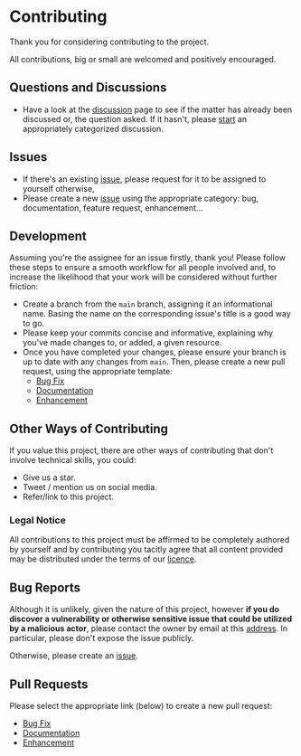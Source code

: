 # Contributing

Thank you for considering contributing to the project.

All contributions, big or small are welcomed and positively encouraged.

## Questions and Discussions

- Have a look at the [discussion](/discussions) page to
  see if the matter has already been discussed or, the question asked. If it hasn't,
  please [start](discussions/new/choose) an appropriately
  categorized discussion.

## Issues

- If there's an existing [issue](/issues), please request
  for it to be assigned to yourself otherwise,
- Please create a new [issue](/issues/new/choose) using
  the appropriate category: bug, documentation, feature request, enhancement...

## Development

Assuming you're the assignee for an issue firstly, thank you! Please follow these steps to ensure a smooth workflow for
all people involved and, to increase the likelihood that your work will be considered without further friction:

- Create a branch from the `main`
  branch, assigning it an informational name. Basing the name on the corresponding issue's title is a good way to go.
- Please keep your commits concise and informative, explaining why you've made changes to, or added, a given resource.
- Once you have completed your changes, please ensure your branch is up to date with any changes
  from `main`. Then, please create a new pull
  request, using the appropriate template:
    - [Bug Fix](?quick_pull=1&expand=1&template=bug_fix_pull_request.md)
    - [Documentation](?quick_pull=1&expand=1&template=documentation_pull_request.md)
    - [Enhancement](?quick_pull=1&expand=1&template=enhancement_pull_request.md)

## Other Ways of Contributing

If you value this project, there are other ways of contributing that don't involve technical skills, you could:

* Give us a star.
* Tweet / mention us on social media.
* Refer/link to this project.

### Legal Notice

All contributions to this project must be affirmed to be completely authored by yourself and by contributing you
tacitly agree that all content provided may be distributed under the terms of our [licence](../UNLICENSE).

## Bug Reports

Although it is unlikely, given the nature of this project, however **if you do discover a vulnerability or otherwise
sensitive issue that could be utilized by a malicious actor**, please contact the owner by email at
this [address](email://chrisdenman@ceilingcat.co.uk). In particular, please don't expose the issue publicly.

Otherwise, please create an [issue](/issues/new/choose).

## Pull Requests

Please select the appropriate link (below) to create a new pull request:

* [Bug Fix](?quick_pull=1&expand=1&template=bug_fix_pull_request.md)
* [Documentation](?quick_pull=1&expand=1&template=documentation_pull_request.md)
* [Enhancement](?quick_pull=1&expand=1&template=enhancement_pull_request.md)
